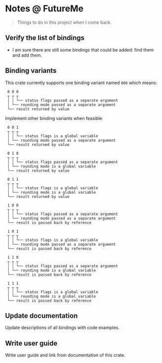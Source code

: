 # Notes @ FutureMe

> Things to do in this project when I come back.

## Verify the list of bindings

- I am sure there are still some bindings that could be added: find them and add them.

## Binding variants

This crate currently supports one binding variant named `000` which means:

```text
 0 0 0
 ┬ ┬ ┬
 │ │ └── status flags passed as a separate argument
 │ └── rounding mode passed as a separate argument
 └── result returned by value
```

Implement other binding variants when feasible:

```text
 0 0 1
 ┬ ┬ ┬
 │ │ └── status flags is a global variable
 │ └── rounding mode passed as a separate argument
 └── result returned by value
```

```text
 0 1 0
 ┬ ┬ ┬
 │ │ └── status flags passed as a separate argument
 │ └── rounding mode is a global variable
 └── result returned by value
```

```text
 0 1 1
 ┬ ┬ ┬
 │ │ └── status flags is a global variable
 │ └── rounding mode is a global variable
 └── result returned by value
```

```text
 1 0 0
 ┬ ┬ ┬
 │ │ └── status flags passed as a separate argument
 │ └── rounding mode passed as a separate argument
 └── result is passed back by reference
```

```text
 1 0 1
 ┬ ┬ ┬
 │ │ └── status flags is a global variable
 │ └── rounding mode passed as a separate argument
 └── result is passed back by reference
```

```text
 1 1 0
 ┬ ┬ ┬
 │ │ └── status flags passed as a separate argument
 │ └── rounding mode is a global variable
 └── result is passed back by reference
```

```text
 1 1 1
 ┬ ┬ ┬
 │ │ └── status flags is a global variable
 │ └── rounding mode is a global variable
 └── result is passed back by reference
```

## Update documentation

Update descriptions of all bindings with code examples.

## Write user guide

Write user guide and link from documentation of this crate. 
